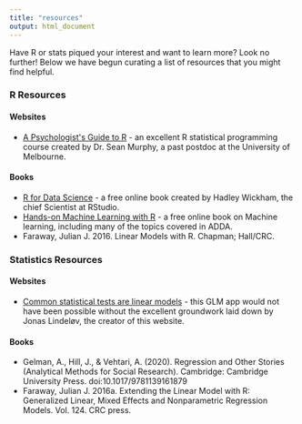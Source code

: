 ```yaml
---
title: "resources"
output: html_document
---
```


Have R or stats piqued your interest and want to learn more? Look no further! Below we have begun curating a list of resources that you might find helpful. 

### R Resources 

#### Websites 
- [A Psychologist's Guide to R](https://github.com/seanchrismurphy/A-Psychologists-Guide-to-R) - an excellent R statistical programming course created by Dr. Sean Murphy, a past postdoc at the University of Melbourne. 

#### Books 
- [R for Data Science](https://r4ds.had.co.nz/) - a free online book created by Hadley Wickham, the chief Scientist at RStudio. 
- [Hands-on Machine Learning with R](https://bradleyboehmke.github.io/HOML/linear-regression.html) - a free online book on Machine learning, including many of the topics covered in ADDA.
- Faraway, Julian J. 2016. Linear Models with R. Chapman; Hall/CRC.

### Statistics Resources

#### Websites
- [Common statistical tests are linear models](https://lindeloev.github.io/tests-as-linear/) - this GLM app would not have been possible without the excellent groundwork laid down by Jonas Lindeløv, the creator of this website. 

#### Books  
- Gelman, A., Hill, J., & Vehtari, A. (2020). Regression and Other Stories (Analytical Methods for Social Research). Cambridge: Cambridge University Press. doi:10.1017/9781139161879 
- Faraway, Julian J. 2016a. Extending the Linear Model with R: Generalized Linear, Mixed Effects and Nonparametric Regression Models. Vol. 124. CRC press.

